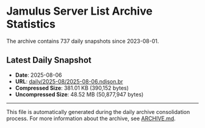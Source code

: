 # Jamulus Server List Archive Statistics

The archive contains 737 daily snapshots since 2023-08-01.

## Latest Daily Snapshot

- **Date**: 2025-08-06
- **URL**: [daily/2025-08/2025-08-06.ndjson.br](https://jamulus-archive.ap-south-1.linodeobjects.com/main/daily/2025-08/2025-08-06.ndjson.br)
- **Compressed Size**: 381.01 KB (390,152 bytes)
- **Uncompressed Size**: 48.52 MB (50,877,947 bytes)

---

This file is automatically generated during the daily archive consolidation process.
For more information about the archive, see [ARCHIVE.md](ARCHIVE.md).
